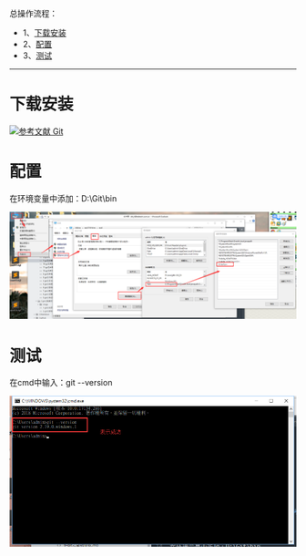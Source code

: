 总操作流程：
- 1、[下载安装](#git-01)
- 2、[配置](#git-02)
- 3、[测试](#git-03)

***

# 下载安装

[![](https://img.shields.io/badge/参考文献-Git-red.svg "参考文献 Git")](https://git-scm.com/)

# 配置

在环境变量中添加：D:\Git\bin

![](image/1-1.png)

# 测试

在cmd中输入：git --version

![](image/1-2.png)

